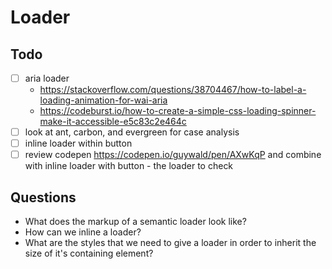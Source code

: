 # Loader

## Todo

- [ ] aria loader
  - https://stackoverflow.com/questions/38704467/how-to-label-a-loading-animation-for-wai-aria
  - https://codeburst.io/how-to-create-a-simple-css-loading-spinner-make-it-accessible-e5c83c2e464c
- [ ] look at ant, carbon, and evergreen for case analysis
- [ ] inline loader within button
- [ ] review codepen https://codepen.io/guywald/pen/AXwKqP and combine with inline loader with button - the loader to check

## Questions

- What does the markup of a semantic loader look like?
- How can we inline a loader?
- What are the styles that we need to give a loader in order to inherit the size of it's containing element?
